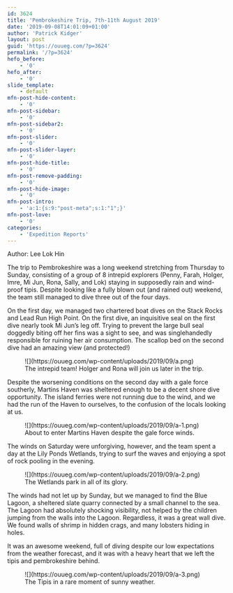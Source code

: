 ```yaml
---
id: 3624
title: 'Pembrokeshire Trip, 7th-11th August 2019'
date: '2019-09-08T14:01:09+01:00'
author: 'Patrick Kidger'
layout: post
guid: 'https://ouueg.com/?p=3624'
permalink: '/?p=3624'
hefo_before:
    - '0'
hefo_after:
    - '0'
slide_template:
    - default
mfn-post-hide-content:
    - '0'
mfn-post-sidebar:
    - '0'
mfn-post-sidebar2:
    - '0'
mfn-post-slider:
    - '0'
mfn-post-slider-layer:
    - '0'
mfn-post-hide-title:
    - '0'
mfn-post-remove-padding:
    - '0'
mfn-post-hide-image:
    - '0'
mfn-post-intro:
    - 'a:1:{s:9:"post-meta";s:1:"1";}'
mfn-post-love:
    - '0'
categories:
    - 'Expedition Reports'
---
```


Author: Lee Lok Hin

The trip to Pembrokeshire was a long weekend stretching from Thursday to Sunday, consisting of a group of 8 intrepid explorers (Penny, Farah, Holger, Imre, Mi Jun, Rona, Sally, and Lok) staying in supposedly rain and wind-proof tipis. Despite looking like a fully blown out (and rained out) weekend, the team still managed to dive three out of the four days.

On the first day, we managed two chartered boat dives on the Stack Rocks and Lead Run High Point. On the first dive, an inquisitive seal on the first dive nearly took Mi Jun’s leg off. Trying to prevent the large bull seal doggedly biting off her fins was a sight to see, and was singlehandedly responsible for ruining her air consumption. The scallop bed on the second dive had an amazing view (and protected!)

<figure class="wp-block-image">![](https://ouueg.com/wp-content/uploads/2019/09/a.png)<figcaption>The intrepid team! Holger and Rona will join us later in the trip.</figcaption></figure> Despite the worsening conditions on the second day with a gale force southerly, Martins Haven was sheltered enough to be a decent shore dive opportunity. The island ferries were not running due to the wind, and we had the run of the Haven to ourselves, to the confusion of the locals looking at us.

<figure class="wp-block-image">![](https://ouueg.com/wp-content/uploads/2019/09/a-1.png)<figcaption>About to enter Martins Haven despite the gale force winds.</figcaption></figure> The winds on Saturday were unforgiving, however, and the team spent a day at the Lily Ponds Wetlands, trying to surf the waves and enjoying a spot of rock pooling in the evening.

<figure class="wp-block-image">![](https://ouueg.com/wp-content/uploads/2019/09/a-2.png)<figcaption>The Wetlands park in all of its glory.</figcaption></figure>The winds had not let up by Sunday, but we managed to find the Blue Lagoon, a sheltered slate quarry connected by a small channel to the sea. The Lagoon had absolutely shocking visibility, not helped by the children jumping from the walls into the Lagoon. Regardless, it was a great wall dive. We found walls of shrimp in hidden crags, and many lobsters hiding in holes.

It was an awesome weekend, full of diving despite our low expectations from the weather forecast, and it was with a heavy heart that we left the tipis and pembrokeshire behind.

<figure class="wp-block-image">![](https://ouueg.com/wp-content/uploads/2019/09/a-3.png)<figcaption>The Tipis in a rare moment of sunny weather.</figcaption></figure>